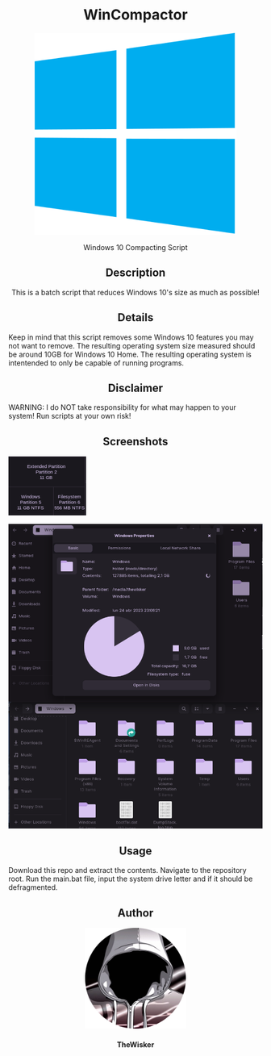 <h1 align="center">WinCompactor</h1>
<div align="center">
    <img width="400" src="./assets/logo.png">
</div>
<p align="center">Windows 10 Compacting Script</p>

<h2 align="center">Description</h2>

<p align="center">This is a batch script that reduces Windows 10's size as much as possible!</p>

<h2 align="center">Details</h2>

Keep in mind that this script removes some Windows 10 features you may not want to remove.
The resulting operating system size measured should be around 10GB for Windows 10 Home.
The resulting operating system is intentended to only be capable of running programs.

<h2 align="center">Disclaimer</h2>

WARNING: I do NOT take responsibility for what may happen to your system! Run scripts at your own risk!

<h2 align="center">Screenshots</h2>

![Size screenshot](./assets/Screenshot_One.png)

![Nautilus screenshot](./assets/Screenshot_Two.png)

<h2 align="center">Usage</h2>

Download this repo and extract the contents. Navigate to the repository root.
Run the main.bat file, input the system drive letter and if it should be defragmented.

<h2 align="center">Author</h2>
<div align="center">
    <img width="200" height="200" src="./assets/profile.png"></img>
</div>
<h4 align="center">TheWisker</h4>
